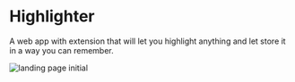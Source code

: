# Highlighter
A web app with extension that will let you highlight anything and let store it in a way you can remember.

![landing page initial](https://github.com/sarojregmi200/Highlighter/assets/94213188/651d0588-3c3b-4931-8a9c-79ae6ddecaed)

